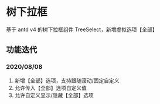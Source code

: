 # 树下拉框

基于 antd v4 的树下拉框组件 TreeSelect，新增虚拟选项【全部】

## 功能迭代

### 2020/08/08

1. 新增【全部】选项，支持跟随滚动/固定自定义
2. 允许传入【全部】选项自定义值
3. 允许自定义显示/隐藏【全部】选项